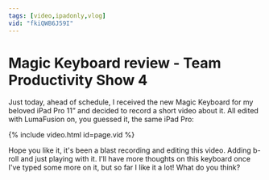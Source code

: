 ```yaml
---
tags: [video,ipadonly,vlog]
vid: "fkiQWB6J59I"
---
```


# Magic Keyboard review - Team Productivity Show 4

Just today, ahead of schedule, I received the new Magic Keyboard for my beloved iPad Pro 11” and decided to record a short video about it. All edited with LumaFusion on, you guessed it, the same iPad Pro:

{% include video.html id=page.vid %}

<!--More-->

Hope you like it, it's been a blast recording and editing this video. Adding b-roll and just playing with it. I'll have more thoughts on this keyboard once I've typed some more on it, but so far I like it a lot! What do you think?

[n]: https://nozbe.com/
[p]: https://thepodcast.fm/